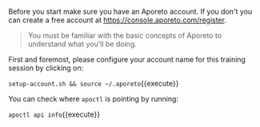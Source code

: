 
Before you start make sure you have an Aporeto account.
If you don't you can create a free account at
<https://console.aporeto.com/register>.

> You must be familiar with the basic concepts
> of Aporeto to understand what you'll be doing.

First and foremost, please configure your account
name for this training session by clicking on:

`setup-account.sh && source ~/.aporeto`{{execute}}

You can check where `apoctl` is pointing by running:

`apoctl api info`{{execute}}
